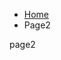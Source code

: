 <ul class="breadcrumb">
  <li><a href="index.html">Home</a></li>
  <li>Page2</li>
</ul
 
 
 <h1>page2 </h1>


